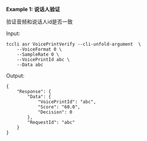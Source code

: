 **Example 1: 说话人验证**

验证音频和说话人id是否一致

Input: 

```
tccli asr VoicePrintVerify --cli-unfold-argument  \
    --VoiceFormat 0 \
    --SampleRate 0 \
    --VoicePrintId abc \
    --Data abc
```

Output: 
```
{
    "Response": {
        "Data": {
            "VoicePrintId": "abc",
            "Score": "60.0",
            "Decision": 0
        },
        "RequestId": "abc"
    }
}
```

